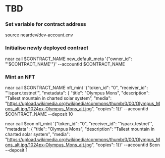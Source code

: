 # TBD

### Set variable for contract address
source neardev/dev-account.env

### Initialise newly deployed contract
near call $CONTRACT_NAME new_default_meta '{"owner_id": "'$CONTRACT_NAME'"}' --accountId $CONTRACT_NAME

### Mint an NFT
near call $CONTRACT_NAME nft_mint '{"token_id": "0", "receiver_id": "'isparx.testnet'", "metadata": { "title": "Olympus Mons", "description": "Tallest mountain in charted solar system", "media": "https://upload.wikimedia.org/wikipedia/commons/thumb/0/00/Olympus_Mons_alt.jpg/1024px-Olympus_Mons_alt.jpg", "copies": 1}}' --accountId $CONTRACT_NAME --deposit 10

near call $con nft_mint '{"token_id": "0", "receiver_id": "'isparx.testnet'", "metadata": { "title": "Olympus Mons", "description": "Tallest mountain in charted solar system", "media": "https://upload.wikimedia.org/wikipedia/commons/thumb/0/00/Olympus_Mons_alt.jpg/1024px-Olympus_Mons_alt.jpg", "copies": 1}}' --accountId $con --deposit 1
